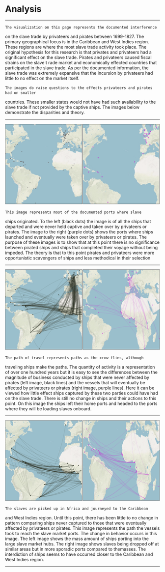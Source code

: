 # Analysis
---
	
	The visualization on this page represents the documented interference
on the slave trade by privateers and pirates between 1699-1827. The primary 
geographical focus is in the Caribbean and West Indies region. These regions 
are where the most slave trade activity took place. The original hypothesis 
for this research is that privates and privateers had a significant effect on 
the slave trade. Pirates and privateers caused fiscal strains on the slave t
rade market and economically effected countries that participated in the slave 
trade. As per the documented information, the slave trade was extremely expansive
that the incursion by privateers had little to no effect on the market itself. 

	The images do raise questions to the effects privateers and pirates had on smaller
countries. These smaller states would not have had such availability to the slave 
trade if not provided by the captive ships. The images below demonstrate the 
disparities and theory.

---

![image](/assets/images/1.%20Origin%20Ports.png)
	
	This image represents most of the documented ports where slave 
ships originated. To the left (black dots) the image is of all the ships
that departed and were never held captive and taken over by privateers or 
pirates. The image to the right (purple dots) shows the ports where ships
launched and eventually were taken over by privateers or pirates. The
purpose of these images is to show that at this point there is no significance
between pirated ships and ships that completed their voyage without being 
impeded. The theory is that to this point pirates and privateers were more 
opportunistic scavengers of ships and less methodical in their selection

---

![image](/assets/images/2.%20To%20slave%20ports.png)

	The path of travel represents paths as the crow flies, although 
traveling ships make the paths. The quantity of activity is a representation 
of over one hundred years but it is easy to see the differences between the 
magnitude of business conducted by ships that were never affected by pirates 
(left image, black lines) and the vessels that will eventually be affected 
by privateers or pirates (right image, purple lines). Here it can be viewed 
how little effect ships captured by these two parties could have had on the 
slave trade. There is still no change in ships and their actions to this point. 
On this image the ships left their home ports and headed to the ports where 
they will be loading slaves onboard. 

---

![image](/assets/images/3.%20To%20slave%20drop%20off%20point.png)

	The slaves are picked up in Africa and journeyed to the Caribbean 
and West Indies region. Until this point, there has been little to no change
in pattern comparing ships never captured to those that were eventually affected 
by privateers or pirates. This image represents the path the vessels took to reach
the slave market ports. The change in behavior occurs in this image. The left image 
shows the mass amount of ships porting into the large slave market hubs. The right 
image shows slaves being dropped off at similar areas but in more sporadic ports 
compared to themasses. The interdiction of ships seems to have occurred closer to
the Caribbean and West Indies region.  	
	
---
